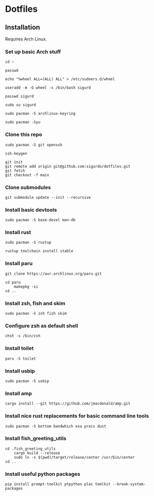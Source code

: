 # Dotfiles

## Installation

Requires Arch Linux.

### Set up basic Arch stuff

```
cd ~
```

```
passwd
```

```
echo "%wheel ALL=(ALL) ALL" > /etc/sudoers.d/wheel
```
```
useradd -m -G wheel -s /bin/bash sigurd
```

```
passwd sigurd
```

```
sudo su sigurd
```

```
sudo pacman -S archlinux-keyring
```

```
sudo pacman -Syu
```

### Clone this repo

```
sudo pacman -S git openssh
```

```
ssh-keygen
```

```
git init
git remote add origin git@github.com:sigurdo/dotfiles.git
git fetch
git checkout -f main
```

### Clone submodules

```
git submodule update --init --recursive
```

### Install basic devtools

```
sudo pacman -S base-devel man-db
```

### Install rust

```
sudo pacman -S rustup
```

```
rustup toolchain install stable
```

### Install paru

```
git clone https://aur.archlinux.org/paru.git
```

```
cd paru
    makepkg -si
cd ..
```

### Install zsh, fish and skim

```
sudo pacman -S zsh fish skim
```

### Configure zsh as default shell

```
chsh -s /bin/zsh
```

### Install toilet

```
paru -S toilet
```

### Install usbip

```
sudo pacman -S usbip
```

### Install amp

```
cargo install --git https://github.com/jmacdonald/amp.git
```

### Install nice rust replacements for basic command line tools

```
sudo pacman -S bottom bandwhich exa procs dust
```

### Install fish_greeting_utils

```
cd .fish_greeting_utils
    cargo build --release
    sudo ln -s $(pwd)/target/release/center /usr/bin/center
cd ..
```

### Install useful python packages

```
pip install prompt-toolkit ptpython plac tomlkit --break-system-packages
```
